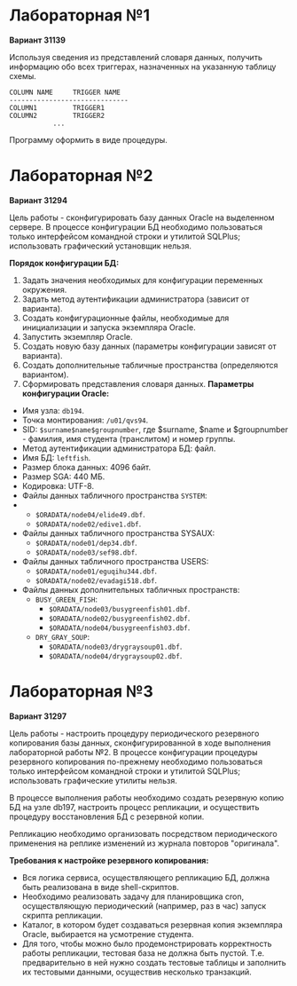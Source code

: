 # Лабораторная №1
**Вариант 31139**

Используя сведения из представлений словаря данных, получить информацию обо всех триггерах, назначенных на указанную таблицу схемы.
```
COLUMN NAME		TRIGGER NAME
------------------------------
COLUMN1			TRIGGER1
COLUMN2			TRIGGER2
		   ...
```
Программу оформить в виде процедуры.

# Лабораторная №2
**Вариант 31294**

Цель работы - сконфигурировать базу данных Oracle на выделенном сервере. В процессе конфигурации БД необходимо пользоваться только интерфейсом командной строки и утилитой SQLPlus; использовать графический установщик нельзя.

**Порядок конфигурации БД:**
1. Задать значения необходимых для конфигурации переменных окружения.
2. Задать метод аутентификации администратора (зависит от варианта).
3. Создать конфигурационные файлы, необходимые для инициализации и запуска экземпляра Oracle.
4. Запустить экземпляр Oracle.
5. Создать новую базу данных (параметры конфигурации зависят от варианта).
6. Создать дополнительные табличные пространства (определяются вариантом).
7. Сформировать представления словаря данных.
**Параметры конфигурации Oracle:**
- Имя узла: `db194`.
- Точка монтирования: `/u01/qvs94`.
- SID: `$surname$name$groupnumber`, где $surname, $name и $groupnumber - фамилия, имя студента (транслитом) и номер группы.
- Метод аутентификации администратора БД: файл.
- Имя БД: `leftfish`.
- Размер блока данных: 4096 байт.
- Размер SGA: 440 МБ.
- Кодировка: UTF-8.
- Файлы данных табличного пространства `SYSTEM`:
- - `$ORADATA/node04/elide49.dbf`.
  - `$ORADATA/node02/edive1.dbf`.
- Файлы данных табличного пространства SYSAUX:
  - `$ORADATA/node01/dep34.dbf`.
  - `$ORADATA/node03/sef98.dbf`.
- Файлы данных табличного пространства USERS:
  - `$ORADATA/node01/eguqihu344.dbf`.
  - `$ORADATA/node02/evadagi518.dbf`.
- Файлы данных дополнительных табличных пространств:
  - `BUSY_GREEN_FISH`:
    - `$ORADATA/node03/busygreenfish01.dbf`.
    - `$ORADATA/node02/busygreenfish02.dbf`.
    - `$ORADATA/node04/busygreenfish03.dbf`.
  - `DRY_GRAY_SOUP`:
    - `$ORADATA/node03/drygraysoup01.dbf`.
    - `$ORADATA/node04/drygraysoup02.dbf`.

# Лабораторная №3
**Вариант 31297**

Цель работы - настроить процедуру периодического резервного копирования базы данных, сконфигурированной в ходе выполнения лабораторной работы №2. В процессе конфигурации процедуры резервного копирования по-прежнему необходимо пользоваться только интерфейсом командной строки и утилитой SQLPlus; использовать графические утилиты нельзя.

В процессе выполнения работы необходимо создать резервную копию БД на узле db197, настроить процесс репликации, и осуществить процедуру восстановления БД с резервной копии.

Репликацию необходимо организовать посредством периодического применения на реплике изменений из журнала повторов "оригинала".

**Требования к настройке резервного копирования:**
- Вся логика сервиса, осуществляющего репликацию БД, должна быть реализована в виде shell-скриптов.
- Необходимо реализовать задачу для планировщика cron, осуществляющую периодический (например, раз в час) запуск скрипта репликации.
- Каталог, в котором будет создаваться резервная копия экземпляра Oracle, выбирается на усмотрение студента.
- Для того, чтобы можно было продемонстрировать корректность работы репликации, тестовая база не должна быть пустой. Т.е. предварительно в ней нужно создать тестовые таблицы и заполнить их тестовыми данными, осуществив несколько транзакций.
